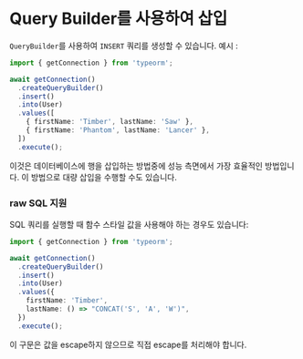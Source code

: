 # Query Builder를 사용하여 삽입

`QueryBuilder`를 사용하여 `INSERT` 쿼리를 생성할 수 있습니다. 예시 :

```typescript
import { getConnection } from 'typeorm';

await getConnection()
  .createQueryBuilder()
  .insert()
  .into(User)
  .values([
    { firstName: 'Timber', lastName: 'Saw' },
    { firstName: 'Phantom', lastName: 'Lancer' },
  ])
  .execute();
```

이것은 데이터베이스에 행을 삽입하는 방법중에 성능 측면에서 가장 효율적인 방법입니다. 이 방법으로 대량 삽입을
수행할 수도 있습니다.

### raw SQL 지원

SQL 쿼리를 실행할 때 함수 스타일 값을 사용해야 하는 경우도 있습니다:

```typescript
import { getConnection } from 'typeorm';

await getConnection()
  .createQueryBuilder()
  .insert()
  .into(User)
  .values({
    firstName: 'Timber',
    lastName: () => "CONCAT('S', 'A', 'W')",
  })
  .execute();
```

이 구문은 값을 escape하지 않으므로 직접 escape를 처리해야 합니다.
